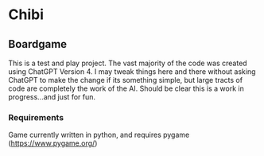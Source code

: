 # Chibi
## Boardgame
This is a test and play project. The vast majority of the code was created using ChatGPT Version 4. I may tweak things here and there without asking ChatGPT to make the change if its something simple, but large tracts of code are completely the work of the AI. Should be clear this is a work in progress...and just for fun.

### Requirements
Game currently written in python, and requires pygame (https://www.pygame.org/)